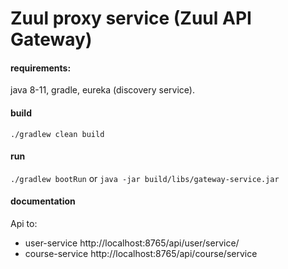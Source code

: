 # Zuul proxy service (Zuul API Gateway)

#### requirements:
java 8-11, gradle, eureka (discovery service).

#### build
`./gradlew clean build`

#### run
`./gradlew bootRun` or `java -jar build/libs/gateway-service.jar`

#### documentation

Api to:
* user-service http://localhost:8765/api/user/service/
* course-service http://localhost:8765/api/course/service
